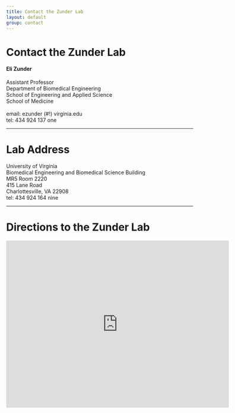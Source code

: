 ```yaml
---
title: Contact the Zunder Lab
layout: default
group: contact
---
```


# Contact the Zunder Lab


<div class="row">

<div class="col-md-4">

  <h4>Eli Zunder</h4>
  Assistant Professor  <br>
  Department of Biomedical Engineering  <br>
  School of Engineering and Applied Science  <br>
  School of Medicine <br>
  <br>
  email: ezunder (#!) virginia.edu <br>
  tel: 434 924 137 one

</div>

</div>

* * *

# Lab Address

<div class="row">

<div class="col-md-4">

University of Virginia<br>
Biomedical Engineering and Biomedical Science Building<br>
MR5 Room 2220<br>
415 Lane Road<br>
Charlottesville, VA 22908<br>
tel: 434 924 164 nine

</div>

</div>

* * *

# Directions to the Zunder Lab

<div class="google-maps">
	<iframe src="https://www.google.com/maps/embed?pb=!1m18!1m12!1m3!1d785.6741214970864!2d-78.50102297301949!3d38.03085217749819!2m3!1f0!2f0!3f0!3m2!1i1024!2i768!4f13.1!3m3!1m2!1s0x0000000000000000%3A0x965c31c854f66b2d!2sMR5+Building%2C+UVA+School+of+Medicine!5e0!3m2!1sen!2sus!4v1438042955562" width="600" height="450" frameborder="0" style="border:0" allowfullscreen></iframe>
</div>